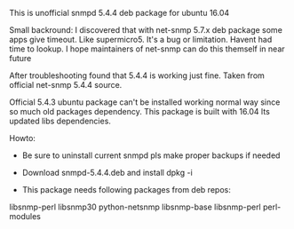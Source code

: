 This is unofficial snmpd 5.4.4 deb package for ubuntu 16.04

Small backround: I discovered that with net-snmp 5.7.x deb package some apps give timeout. Like supermicro5. It's a bug or limitation. Havent had time to lookup. I hope maintainers of net-snmp can do this themself in near future

After troubleshooting found that 5.4.4 is working just fine. Taken from official net-snmp 5.4.4 source. 

Official 5.4.3 ubuntu package can't be installed working normal way since so much old packages dependency. This package is built with 16.04 lts updated libs dependencies.  

Howto: 

* Be sure to uninstall current snmpd pls make proper backups if needed

* Download snmpd-5.4.4.deb and install dpkg -i

* This package needs following packages from deb repos:

libsnmp-perl libsnmp30 python-netsnmp libsnmp-base libsnmp-perl perl-modules

